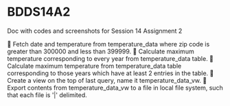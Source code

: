 # BDDS14A2


Doc with codes and screenshots for Session 14 Assignment 2

 Fetch date and temperature from temperature_data where zip code is greater than 300000 and less than 399999.
 Calculate maximum temperature corresponding to every year from temperature_data table.
 Calculate maximum temperature from temperature_data table corresponding to those years which have at least 2 entries in the table.
 Create a view on the top of last query, name it temperature_data_vw.
 Export contents from temperature_data_vw to a file in local file system, such that each file is '|' delimited.

